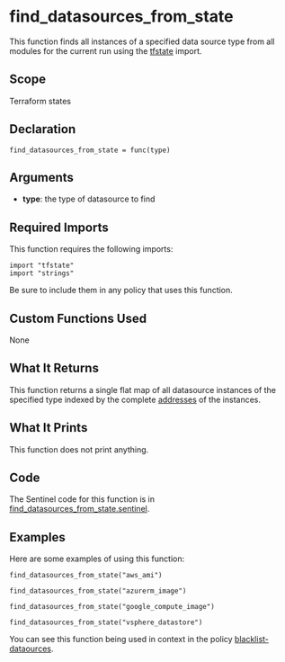 # find_datasources_from_state
This function finds all instances of a specified data source type from all modules for the current run using the [tfstate](https://www.terraform.io/docs/enterprise/sentinel/import/tfstate.html) import.

## Scope
Terraform states

## Declaration
`find_datasources_from_state = func(type)`

## Arguments
* **type**: the type of datasource to find

## Required Imports
This function requires the following imports:
```
import "tfstate"
import "strings"
```
Be sure to include them in any policy that uses this function.

## Custom Functions Used
None

## What It Returns
This function returns a single flat map of all datasource instances of the specified type indexed by the complete [addresses](https://www.terraform.io/docs/internals/resource-addressing.html) of the instances.

## What It Prints
This function does not print anything.

## Code
The Sentinel code for this function is in [find_datasources_from_state.sentinel](./find_datasources_from_state.sentinel).

## Examples
Here are some examples of using this function:
```
find_datasources_from_state("aws_ami")

find_datasources_from_state("azurerm_image")

find_datasources_from_state("google_compute_image")

find_datasources_from_state("vsphere_datastore")
```
You can see this function being used in context in the policy [blacklist-dataources](../../cloud-agnostic/blacklist-dataources.sentinel).
